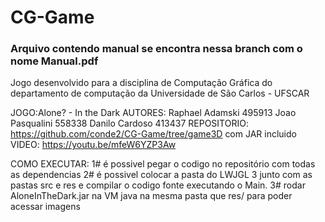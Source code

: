 # CG-Game

### Arquivo contendo manual se encontra nessa branch com o nome Manual.pdf

Jogo desenvolvido para a disciplina de Computação Gráfica do departamento de computação da Universidade de São Carlos - UFSCAR

JOGO:Alone? - In the Dark
AUTORES: 
		Raphael Adamski 495913
		Joao Pasqualini	558338
		Danilo Cardoso	413437
REPOSITORIO: https://github.com/conde2/CG-Game/tree/game3D com JAR incluido
VIDEO: https://youtu.be/mfeW6YZP3Aw

COMO EXECUTAR: 
1# é possivel pegar o codigo no repositório com todas as dependencias
2# é possivel colocar a pasta do LWJGL 3 junto com as pastas src e res e compilar o codigo fonte executando o Main.
3# rodar AloneInTheDark.jar na VM java na mesma pasta que res/ para poder acessar imagens

